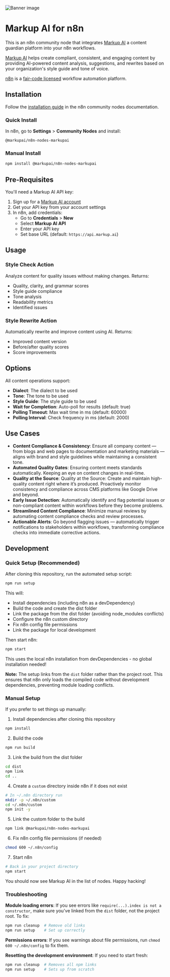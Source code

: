 ![Banner image](https://user-images.githubusercontent.com/10284570/173569848-c624317f-42b1-45a6-ab09-f0ea3c247648.png)

# Markup AI for n8n

This is an n8n community node that integrates [Markup AI](https://markup.ai/) a content guardian platform into your n8n
workflows.

[Markup AI](https://markup.ai/) helps create compliant, consistent, and engaging content by providing AI-powered content
analysis, suggestions, and rewrites based on your organization's style guide and tone of voice.

[n8n](https://n8n.io/) is a [fair-code licensed](https://docs.n8n.io/reference/license/) workflow automation platform.

## Installation

Follow the [installation guide](https://docs.n8n.io/integrations/community-nodes/installation/) in the n8n community
nodes documentation.

### Quick Install

In n8n, go to **Settings** > **Community Nodes** and install:

```
@markupai/n8n-nodes-markupai
```

### Manual Install

```bash
npm install @markupai/n8n-nodes-markupai
```

## Pre-Requisites

You'll need a Markup AI API key:

1. Sign up for a [Markup AI account](https://markup.ai/#early-access)
2. Get your API key from your account settings
3. In n8n, add credentials:
   - Go to **Credentials** > **New**
   - Select **Markup AI API**
   - Enter your API key
   - Set base URL (default: `https://api.markup.ai`)

## Usage

### Style Check Action

Analyze content for quality issues without making changes. Returns:

- Quality, clarity, and grammar scores
- Style guide compliance
- Tone analysis
- Readability metrics
- Identified issues

### Style Rewrite Action

Automatically rewrite and improve content using AI. Returns:

- Improved content version
- Before/after quality scores
- Score improvements

## Options

All content operations support:

- **Dialect**: The dialect to be used
- **Tone**: The tone to be used
- **Style Guide**: The style guide to be used
- **Wait for Completion**: Auto-poll for results (default: true)
- **Polling Timeout**: Max wait time in ms (default: 60000)
- **Polling Interval**: Check frequency in ms (default: 2000)

## Use Cases

- **Content Compliance & Consistency**: Ensure all company content — from blogs and web pages to documentation and
  marketing materials — aligns with brand and style guidelines while maintaining a consistent tone.
- **Automated Quality Gates**: Ensuring content meets standards automatically. Keeping an eye on content changes in
  real-time.
- **Quality at the Source**: Quality at the Source: Create and maintain high-quality content right where it’s produced.
  Proactively monitor consistency and compliance across CMS platforms like Google Drive and beyond.
- **Early Issue Detection**: Automatically identify and flag potential issues or non-compliant content within workflows
  before they become problems.
- **Streamlined Content Compliance**: Minimize manual reviews by automating content compliance checks and review
  processes.
- **Actionable Alerts**: Go beyond flagging issues — automatically trigger notifications to stakeholders within
  workflows, transforming compliance checks into immediate corrective actions.

## Development

### Quick Setup (Recommended)

After cloning this repository, run the automated setup script:

```bash
npm run setup
```

This will:
- Install dependencies (including n8n as a devDependency)
- Build the code and create the dist folder
- Link the package from the dist folder (avoiding node_modules conflicts)
- Configure the n8n custom directory
- Fix n8n config file permissions
- Link the package for local development

Then start n8n:

```bash
npm start
```

This uses the local n8n installation from devDependencies - no global installation needed!

**Note:** The setup links from the `dist` folder rather than the project root. This ensures that n8n only loads the compiled code without development dependencies, preventing module loading conflicts.

### Manual Setup

If you prefer to set things up manually:

1. Install dependencies after cloning this repository

```bash
npm install
```

2. Build the code

```bash
npm run build
```

3. Link the build from the dist folder

```bash
cd dist
npm link
cd ..
```

4. Create a `custom` directory inside n8n if it does not exist

```bash
# In ~/.n8n directory run
mkdir -p ~/.n8n/custom
cd ~/.n8n/custom
npm init -y
```

5. Link the custom folder to the build

```bash
npm link @markupai/n8n-nodes-markupai
```

6. Fix n8n config file permissions (if needed)

```bash
chmod 600 ~/.n8n/config
```

7. Start n8n

```bash
# Back in your project directory
npm start
```

You should now see Markup AI in the list of nodes. Happy hacking!

### Troubleshooting

**Module loading errors**: If you see errors like `require(...).index is not a constructor`, make sure you've linked from the `dist` folder, not the project root. To fix:

```bash
npm run cleanup  # Remove old links
npm run setup    # Set up correctly
```

**Permissions errors**: If you see warnings about file permissions, run `chmod 600 ~/.n8n/config` to fix them.

**Resetting the development environment**: If you need to start fresh:

```bash
npm run cleanup  # Removes all npm links
npm run setup    # Sets up from scratch
```
